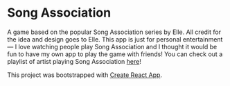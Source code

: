 # Song Association

A game based on the popular Song Association series by Elle. All credit for the idea and design goes to Elle. This app is just for personal entertainment — I love watching people play Song Association and I thought it would be fun to have my own app to play the game with friends! You can check out a playlist of artist playing Song Association [here](https://www.youtube.com/playlist?list=PLG8Rnf78qVIFGKtYSnF-ZnO93rxt5EgbR)!


This project was bootstrapped with [Create React App](https://github.com/facebook/create-react-app).